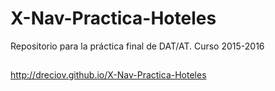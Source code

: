 # X-Nav-Practica-Hoteles
Repositorio para la práctica final de DAT/AT. Curso 2015-2016

##

http://dreciov.github.io/X-Nav-Practica-Hoteles
